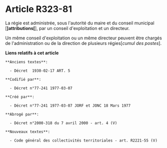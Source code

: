 # Article R323-81

La régie est administrée, sous l'autorité du maire et du conseil municipal [**]attributions[**], par un conseil
d'exploitation et un directeur.

Un même conseil d'exploitation ou un même directeur peuvent être chargés de l'administration ou de la direction de plusieurs
régies[*cumul des postes*].

**Liens relatifs à cet article**

	**Anciens textes**:

	  - Décret  1930-02-17 ART. 5

	**Codifié par**:

	  - Décret n°77-241 1977-03-07

	**Créé par**:

	  - Décret n°77-241 1977-03-07 JORF et JONC 18 Mars 1977

	**Abrogé par**:

	  - Décret n°2000-318 du 7 avril 2000 - art. 4 (V)

	**Nouveaux textes**:

	  - Code général des collectivités territoriales - art. R2221-55 (V)
